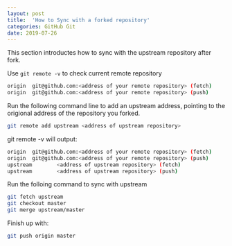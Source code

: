 ```yaml
---
layout: post
title:  'How to Sync with a forked repository'
categories: GitHub Git
date: 2019-07-26
---
```


This section introductes how to sync with the upstream repository after fork.

Use `git remote -v` to check current remote repository

```bash
origin  git@github.com:<address of your remote repository> (fetch)
origin  git@github.com:<address of your remote repository> (push)
```

Run the following command line to add an upstream address, pointing to the origional address of the repository you forked.

```bash
git remote add upstream <address of upstream repository>
```

git remote -v will output:

```bash
origin  git@github.com:<address of your remote repository> (fetch)
origin  git@github.com:<address of your remote repository> (push)
upstream        <address of upstream repository> (fetch)
upstream        <address of upstream repository> (push)
```

Run the folloing command to sync with upstream

```bash
git fetch upstream
git checkout master
git merge upstream/master
```

Finish up with:

```bash
git push origin master
```
